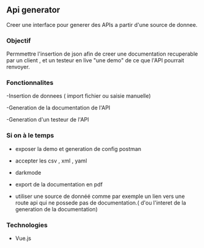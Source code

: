 ## Api generator    

Creer une interface pour generer des APIs a partir d'une source de donnee.

### Objectif

Permmettre l'insertion de json afin de creer une documentation recuperable par un client , et un testeur en live "une demo" de ce que l'API pourrait renvoyer.

### Fonctionnalites

-Insertion de donnees ( import fichier ou saisie manuelle)

-Generation de la documentation de l'API

-Generation d'un testeur de l'API

### Si on à le temps

- exposer la demo et generation de config postman

- accepter les csv , xml , yaml 

- darkmode

- export de la documentation en pdf

- utiliser une source de donnéé comme par exemple un lien vers une route api qui ne possede pas de documentation.( d'ou l'interet de la generation de la documentation)



### Technologies

- Vue.js 